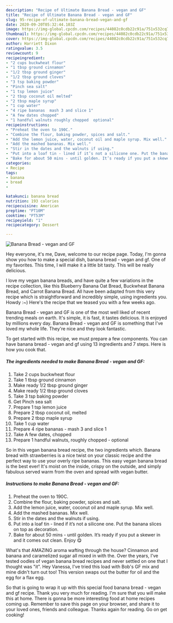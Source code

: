 ```yaml
---
description: "Recipe of Ultimate Banana Bread - vegan and GF"
title: "Recipe of Ultimate Banana Bread - vegan and GF"
slug: 95-recipe-of-ultimate-banana-bread-vegan-and-gf
date: 2020-09-20T05:32:44.103Z
image: https://img-global.cpcdn.com/recipes/44082c0cdb22c91a/751x532cq70/banana-bread-vegan-and-gf-recipe-main-photo.jpg
thumbnail: https://img-global.cpcdn.com/recipes/44082c0cdb22c91a/751x532cq70/banana-bread-vegan-and-gf-recipe-main-photo.jpg
cover: https://img-global.cpcdn.com/recipes/44082c0cdb22c91a/751x532cq70/banana-bread-vegan-and-gf-recipe-main-photo.jpg
author: Harriett Dixon
ratingvalue: 3.5
reviewcount: 9
recipeingredient:
- "2 cups buckwheat flour"
- "1 tbsp ground cinnamon"
- "1/2 tbsp ground ginger"
- "1/2 tbsp ground cloves"
- "3 tsp baking powder"
- "Pinch sea salt"
- "1 tsp lemon juice"
- "2 tbsp coconut oil melted"
- "2 tbsp maple syrup"
- "1 cup water"
- "4 ripe bananas  mash 3 and slice 1"
- "A few dates chopped"
- "1 handful walnuts roughly chopped  optional"
recipeinstructions:
- "Preheat the oven to 190C."
- "Combine the flour, baking powder, spices and salt."
- "Add the lemon juice, water, coconut oil and maple syrup. Mix well."
- "Add the mashed bananas. Mix well."
- "Stir in the dates and the walnuts if using."
- "Put into a loaf tin - lined if it’s not a silicone one. Put the banana slices on top as decoration."
- "Bake for about 50 mins - until golden. It’s ready if you put a skewer in and it comes out clean. Enjoy 😋"
categories:
- Recipe
tags:
- banana
- bread
- 

katakunci: banana bread  
nutrition: 193 calories
recipecuisine: American
preptime: "PT10M"
cooktime: "PT53M"
recipeyield: "1"
recipecategory: Dessert

---
```



![Banana Bread - vegan and GF](https://img-global.cpcdn.com/recipes/44082c0cdb22c91a/751x532cq70/banana-bread-vegan-and-gf-recipe-main-photo.jpg)

Hey everyone, it's me, Dave, welcome to our recipe page. Today, I'm gonna show you how to make a special dish, banana bread - vegan and gf. One of my favorites. This time, I will make it a little bit tasty. This will be really delicious.

I love my vegan banana breads, and have quite a few variations in the recipe collection, like this Blueberry Banana Oat Bread, Buckwheat Banana Bread, and Carrot Banana Bread. All have been adapted from this very recipe which is straightforward and incredibly simple, using ingredients you. Howdy :~) Here&#39;s the recipe that we teased you with a few weeks ago.

Banana Bread - vegan and GF is one of the most well liked of recent trending meals on earth. It's simple, it is fast, it tastes delicious. It is enjoyed by millions every day. Banana Bread - vegan and GF is something that I've loved my whole life. They're nice and they look fantastic.


To get started with this recipe, we must prepare a few components. You can have banana bread - vegan and gf using 13 ingredients and 7 steps. Here is how you cook that.

<!--inarticleads1-->

##### The ingredients needed to make Banana Bread - vegan and GF:

1. Take 2 cups buckwheat flour
1. Take 1 tbsp ground cinnamon
1. Make ready 1/2 tbsp ground ginger
1. Make ready 1/2 tbsp ground cloves
1. Take 3 tsp baking powder
1. Get Pinch sea salt
1. Prepare 1 tsp lemon juice
1. Prepare 2 tbsp coconut oil, melted
1. Prepare 2 tbsp maple syrup
1. Take 1 cup water
1. Prepare 4 ripe bananas - mash 3 and slice 1
1. Take A few dates, chopped
1. Prepare 1 handful walnuts, roughly chopped - optional


So in this vegan banana bread recipe, the two ingredients which. Banana bread with strawberries is a nice twist on your classic recipe and the perfect way to use your overly ripe bananas. This easy vegan banana bread is the best ever! It&#39;s moist on the inside, crispy on the outside, and simply fabulous served warm from the oven and spread with vegan butter. 

<!--inarticleads2-->

##### Instructions to make Banana Bread - vegan and GF:

1. Preheat the oven to 190C.
1. Combine the flour, baking powder, spices and salt.
1. Add the lemon juice, water, coconut oil and maple syrup. Mix well.
1. Add the mashed bananas. Mix well.
1. Stir in the dates and the walnuts if using.
1. Put into a loaf tin - lined if it’s not a silicone one. Put the banana slices on top as decoration.
1. Bake for about 50 mins - until golden. It’s ready if you put a skewer in and it comes out clean. Enjoy 😋


What&#39;s that AMAZING aroma wafting through the house? Cinnamon and banana and caramelized sugar all mixed in with the. Over the years, I&#39;ve tested oodles of vegan banana bread recipes and never settled on one that I thought was &#34;it&#34;. Hey Vanessa, I&#39;ve tried this load with Bob&#39;s GF mix and mine didn&#39;t turn out too! This version swaps out the butter for oil and the egg for a flax egg. 

So that is going to wrap it up with this special food banana bread - vegan and gf recipe. Thank you very much for reading. I'm sure that you will make this at home. There is gonna be more interesting food at home recipes coming up. Remember to save this page on your browser, and share it to your loved ones, friends and colleague. Thanks again for reading. Go on get cooking!
